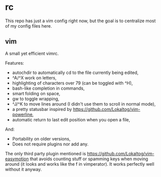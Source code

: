 # rc

This repo has just a vim config right now, but the goal is to centralize most
of my config files here.

## vim

A small yet efficient vimrc.

Features:

 - autochdir to automatically cd to the file currently being edited,
 - ^A/^X work on letters,
 - highlighting of characters over 79 (can be toggled with ^H),
 - bash-like completion in commands,
 - smart folding on space,
 - gw to toggle wrapping,
 - ^J/^K to move lines around (I didn't use them to scroll in normal mode),
 - a pretty statusbar inspired by https://github.com/Lokaltog/vim-powerline,
 - automatic return to last edit position when you open a file,

And:

 - Portability on older versions,
 - Does not require plugins nor add any.

The only third party plugin mentioned is
https://github.com/Lokaltog/vim-easymotion that avoids counting stuff or
spamming keys when moving around (it looks and works like the f in vimperator).
It works perfectly well without it anyway.


